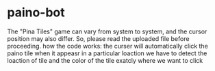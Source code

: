# paino-bot
The "Pina Tiles" game can vary from system to system, and the cursor position may also differ. So, please read the uploaded file before proceeding.
how the code works:
the curser will automatically click the paino tile when it appeasr in a particular loaction
we have to detect the loaction of tile and the color of the tile exatcly where we want to click

